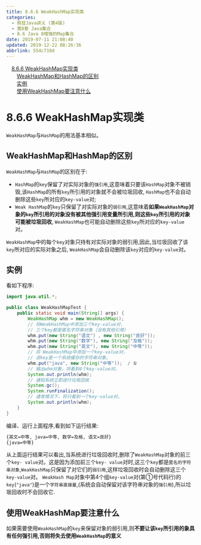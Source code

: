 ```yaml
---
title: 8.6.6 WeakHashMap实现类
categories: 
  - 疯狂Java讲义 (第4版)
  - 第8章 Java集合
  - 8.6 Java 8增强的Map集合
date: 2019-07-11 21:08:40
updated: 2019-12-22 08:26:36
abbrlink: 554c719d
---
```

<div id='my_toc'><a href="/JavaReadingNotes/554c719d/#8-6-6-WeakHashMap实现类" class="header_1">8.6.6 WeakHashMap实现类</a><br><a href="/JavaReadingNotes/554c719d/#WeakHashMap和HashMap的区别" class="header_2">WeakHashMap和HashMap的区别</a><br><a href="/JavaReadingNotes/554c719d/#实例" class="header_2">实例</a><br><a href="/JavaReadingNotes/554c719d/#使用WeakHashMap要注意什么" class="header_2">使用WeakHashMap要注意什么</a><br></div>
<style>.header_1{margin-left: 1em;}.header_2{margin-left: 2em;}.header_3{margin-left: 3em;}.header_4{margin-left: 4em;}.header_5{margin-left: 5em;}.header_6{margin-left: 6em;}</style>
<!--more-->
<script>if (navigator.platform.search('arm')==-1){document.getElementById('my_toc').style.display = 'none';}var e,p = document.getElementsByTagName('p');while (p.length>0) {e = p[0];e.parentElement.removeChild(e);}</script>

<!--end-->
# 8.6.6 WeakHashMap实现类 #
`WeakHashMap`与`HashMap`的用法基本相似。
## WeakHashMap和HashMap的区别 ##
`WeakHashMap`与`HashMap`的区别在于:
- `HashMap`的`key`保留了对实际对象的`强引用`,这意味着只要该`HashMap`对象不被销毁,该`HashMap`的所有`key`所引用的对象就不会被垃圾回收, `HashMap`也不会自动删除这些`key`所对应的`key-value`对;
- `Weak HashMap`的`key`只保留了对实际对象的`弱引用`,这意味着**如果`WeakHashMap`对象的`key`所引用的对象没有被其他强引用变量所引用,则这些`key`所引用的对象可能被垃圾回收**, `WeakHashMap`也可能自动删除这些`key`所对应的`key-value`对。

`WeakHashMap`中的每个`key`对象只持有对实际对象的弱引用,因此,当垃圾回收了该`key`所对应的实际对象之后, `WeakHashMap`会自动删除该`key`对应的`key-value`对。
## 实例 ##
看如下程序:
```java
import java.util.*;

public class WeakHashMapTest {
    public static void main(String[] args) {
        WeakHashMap whm = new WeakHashMap();
        // 将WeakHashMap中添加三个key-value对，
        // 三个key都是匿名字符串对象（没有其他引用）
        whm.put(new String("语文") , new String("良好"));
        whm.put(new String("数学"), new String("及格"));
        whm.put(new String("英文"), new String("中等"));
        // 将 WeakHashMap中添加一个key-value对，
        // 该key是一个系统缓存的字符串对象。
        whm.put("java", new String("中等"));  / ①
        // 输出whm对象，将看到4个key-value对。
        System.out.println(whm);
        // 通知系统立即进行垃圾回收
        System.gc();
        System.runFinalization();
        // 通常情况下，将只看到一个key-value对。
        System.out.println(whm);
    }
}
```
编译、运行上面程序,看到如下运行结果:
```cmd
{英文=中等, java=中等, 数学=及格, 语文=良好}
{java=中等}
```
从上面运行结果可以看出,当系统进行垃圾回收时,删除了`WeakHashMap`对象的前三个`key- value`对。这是因为添加前三个`key- value`对时,这三个`key`都是`匿名的字符串对象`,`WeakHashMap`只保留了对它们的`弱引用`,这样垃圾回收时会自动删除这三个`key-value`对。
`WeakHash Map`对象中第4个组`key-value`对(第①号代码行)的`key`(`"java"`)是一个`字符串直接量`,(系统会自动保留对该字符串对象的`强引用`),所以垃圾回收时不会回收它.
## 使用WeakHashMap要注意什么 ##
如果需要使用`WeakHashMap`的`key`来保留对象的弱引用,则**不要让该`key`所引用的象具有任何强引用,否则将失去使用`WeakHashMap`的意义**

